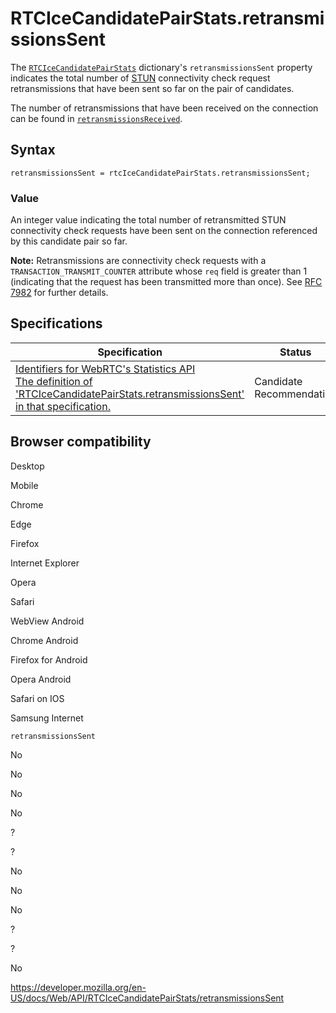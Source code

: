 # RTCIceCandidatePairStats.retransmissionsSent

The [`RTCIceCandidatePairStats`](../rtcicecandidatepairstats) dictionary's `retransmissionsSent` property indicates the total number of [STUN](https://developer.mozilla.org/en-US/docs/Glossary/STUN) connectivity check request retransmissions that have been sent so far on the pair of candidates.

The number of retransmissions that have been received on the connection can be found in [`retransmissionsReceived`](retransmissionsreceived).

## Syntax

    retransmissionsSent = rtcIceCandidatePairStats.retransmissionsSent;

### Value

An integer value indicating the total number of retransmitted STUN connectivity check requests have been sent on the connection referenced by this candidate pair so far.

**Note:** Retransmissions are connectivity check requests with a `TRANSACTION_TRANSMIT_COUNTER` attribute whose `req` field is greater than 1 (indicating that the request has been transmitted more than once). See [RFC 7982](https://tools.ietf.org/html/rfc7982) for further details.

## Specifications

<table><thead><tr class="header"><th>Specification</th><th>Status</th><th>Comment</th></tr></thead><tbody><tr class="odd"><td><a href="https://w3c.github.io/webrtc-stats/#dom-rtcicecandidatepairstats-retransmissionssent">Identifiers for WebRTC's Statistics API<br />
<span class="small">The definition of 'RTCIceCandidatePairStats.retransmissionsSent' in that specification.</span></a></td><td><span class="spec-cr">Candidate Recommendation</span></td><td>Initial specification.</td></tr></tbody></table>

## Browser compatibility

Desktop

Mobile

Chrome

Edge

Firefox

Internet Explorer

Opera

Safari

WebView Android

Chrome Android

Firefox for Android

Opera Android

Safari on IOS

Samsung Internet

`retransmissionsSent`

No

No

No

No

?

?

No

No

No

?

?

No

<a href="https://developer.mozilla.org/en-US/docs/Web/API/RTCIceCandidatePairStats/retransmissionsSent" class="_attribution-link">https://developer.mozilla.org/en-US/docs/Web/API/RTCIceCandidatePairStats/retransmissionsSent</a>
